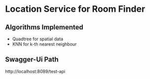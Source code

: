 # Location Service for Room Finder

## Algorithms Implemented
<ul>
    <li>Quadtree for spatial data</li>
    <li>KNN for k-th nearest neighbour</li>
</ul>

## Swagger-Ui Path
http://localhost:8089/test-api